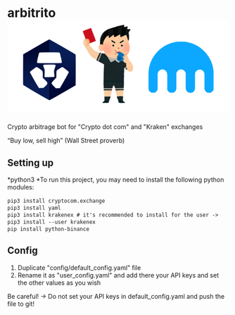 # arbitrito ![Alt text](other/readme_header.png?raw=true "Title")
Crypto arbitrage bot for "Crypto dot com" and "Kraken" exchanges

“Buy low, sell high” (Wall Street proverb)

## Setting up

*python3
*To run this project, you may need to install the following python modules:

```
pip3 install cryptocom.exchange
pip3 install yaml
pip3 install krakenex # it's recommended to install for the user -> pip3 install --user krakenex
pip install python-binance
```

## Config

1. Duplicate "config/default_config.yaml" file
2. Rename it as "user_config.yaml" and add there your API keys and set the other values as you wish

Be careful! -> Do not set your API keys in default_config.yaml and push the file to git!
